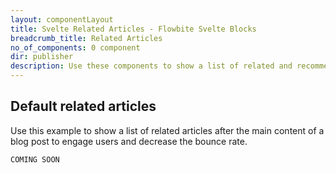 ```yaml
---
layout: componentLayout
title: Svelte Related Articles - Flowbite Svelte Blocks
breadcrumb_title: Related Articles
no_of_components: 0 component
dir: publisher
description: Use these components to show a list of related and recommended blog posts and articles at the bottom of the main content area of an article or blog post page.
---
```


## Default related articles
  Use this example to show a list of related articles after the main content of a blog post to
  engage users and decrease the bounce rate.


```svelte example hideOutput
COMING SOON
```
